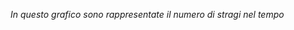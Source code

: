 <vegachart schema-url="{{site.baseurl}}/assets/charts/stragi.json" style="width: 100%"></vegachart>

_In questo grafico sono rappresentate il numero di stragi nel tempo_